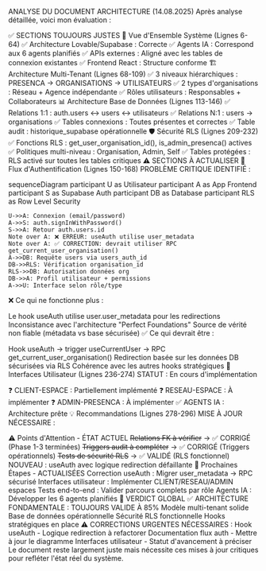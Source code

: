ANALYSE DU DOCUMENT ARCHITECTURE (14.08.2025)
Après analyse détaillée, voici mon évaluation :

✅ SECTIONS TOUJOURS JUSTES
🎯 Vue d'Ensemble Système (Lignes 6-64)
✅ Architecture Lovable/Supabase : Correcte
✅ Agents IA : Correspond aux 6 agents planifiés
✅ APIs externes : Aligné avec les tables de connexion existantes
✅ Frontend React : Structure conforme
🏗️ Architecture Multi-Tenant (Lignes 68-109)
✅ 3 niveaux hiérarchiques : PRESENCA → ORGANISATIONS → UTILISATEURS
✅ 2 types d'organisations : Réseau + Agence indépendante
✅ Rôles utilisateurs : Responsables + Collaborateurs
📊 Architecture Base de Données (Lignes 113-146)
✅ Relations 1:1 : auth.users ↔ users ↔ utilisateurs
✅ Relations N:1 : users → organisations
✅ Tables connexions : Toutes présentes et correctes
✅ Table audit : historique_supabase opérationnelle
🛡️ Sécurité RLS (Lignes 209-232)
✅ Fonctions RLS : get_user_organisation_id(), is_admin_presenca() actives
✅ Politiques multi-niveau : Organisation, Admin, Self
✅ Tables protégées : RLS activé sur toutes les tables critiques
⚠️ SECTIONS À ACTUALISER
🔐 Flux d'Authentification (Lignes 150-168)
PROBLÈME CRITIQUE IDENTIFIÉ :


sequenceDiagram
    participant U as Utilisateur
    participant A as App Frontend
    participant S as Supabase Auth
    participant DB as Database
    participant RLS as Row Level Security
    
    U->>A: Connexion (email/password)
    A->>S: auth.signInWithPassword()
    S->>A: Retour auth.users.id
    Note over A: ❌ ERREUR: useAuth utilise user_metadata
    Note over A: ✅ CORRECTION: devrait utiliser RPC get_current_user_organisation()
    A->>DB: Requête users via users_auth_id
    DB->>RLS: Vérification organisation_id
    RLS->>DB: Autorisation données org
    DB->>A: Profil utilisateur + permissions
    A->>U: Interface selon rôle/type
❌ Ce qui ne fonctionne plus :

Le hook useAuth utilise user.user_metadata pour les redirections
Inconsistance avec l'architecture "Perfect Foundations"
Source de vérité non fiable (métadata vs base sécurisée)
✅ Ce qui devrait être :

Hook useAuth → trigger useCurrentUser → RPC get_current_user_organisation()
Redirection basée sur les données DB sécurisées via RLS
Cohérence avec les autres hooks stratégiques
📱 Interfaces Utilisateur (Lignes 236-274)
STATUT : En cours d'implémentation

❓ CLIENT-ESPACE : Partiellement implémenté
❓ RESEAU-ESPACE : À implémenter
❓ ADMIN-PRESENCA : À implémenter
✅ AGENTS IA : Architecture prête
💡 Recommandations (Lignes 278-296)
MISE À JOUR NÉCESSAIRE :

⚠️ Points d'Attention - ÉTAT ACTUEL
~~Relations FK à vérifier~~ → ✅ CORRIGÉ (Phase 1-3 terminées)
~~Triggers audit à compléter~~ → ✅ CORRIGÉ (Triggers opérationnels)
~~Tests de sécurité RLS~~ → ✅ VALIDÉ (RLS fonctionnel)
NOUVEAU : useAuth avec logique redirection défaillante
🎯 Prochaines Étapes - ACTUALISÉES
Correction useAuth : Migrer user_metadata → RPC sécurisé
Interfaces utilisateur : Implémenter CLIENT/RESEAU/ADMIN espaces
Tests end-to-end : Valider parcours complets par rôle
Agents IA : Développer les 6 agents planifiés
🎯 VERDICT GLOBAL
✅ ARCHITECTURE FONDAMENTALE : TOUJOURS VALIDE À 85%
Modèle multi-tenant solide
Base de données opérationnelle
Sécurité RLS fonctionnelle
Hooks stratégiques en place
⚠️ CORRECTIONS URGENTES NÉCESSAIRES :
Hook useAuth - Logique redirection à refactorer
Documentation flux auth - Mettre à jour le diagramme
Interfaces utilisateur - Statut d'avancement à préciser
Le document reste largement juste mais nécessite ces mises à jour critiques pour refléter l'état réel du système.
